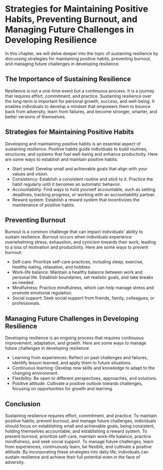 Strategies for Maintaining Positive Habits, Preventing Burnout, and Managing Future Challenges in Developing Resilience
==========================================================================================================================================================

In this chapter, we will delve deeper into the topic of sustaining resilience by discussing strategies for maintaining positive habits, preventing burnout, and managing future challenges in developing resilience.

The Importance of Sustaining Resilience
---------------------------------------

Resilience is not a one-time event but a continuous process. It is a journey that requires effort, commitment, and practice. Sustaining resilience over the long-term is important for personal growth, success, and well-being. It enables individuals to develop a mindset that empowers them to bounce back from adversity, learn from failures, and become stronger, smarter, and better versions of themselves.

Strategies for Maintaining Positive Habits
------------------------------------------

Developing and maintaining positive habits is an essential aspect of sustaining resilience. Positive habits guide individuals to build routines, structures, and systems that fuel well-being and enhance productivity. Here are some ways to establish and maintain positive habits:

* Start small: Develop small and achievable goals that align with your values and vision.
* Consistency: Establish a consistent routine and stick to it. Practice the habit regularly until it becomes an automatic behavior.
* Accountability: Find ways to hold yourself accountable, such as setting deadlines, tracking progress, or working with an accountability partner.
* Reward system: Establish a reward system that incentivizes the maintenance of positive habits.

Preventing Burnout
------------------

Burnout is a common challenge that can impact individuals' ability to sustain resilience. Burnout occurs when individuals experience overwhelming stress, exhaustion, and cynicism towards their work, leading to a loss of motivation and productivity. Here are some ways to prevent burnout:

* Self-care: Prioritize self-care practices, including sleep, exercise, healthy eating, relaxation, and hobbies.
* Work-life balance: Maintain a healthy balance between work and personal life. Establish boundaries, set realistic goals, and take breaks as needed.
* Mindfulness: Practice mindfulness, which can help manage stress and promote emotional regulation.
* Social support: Seek social support from friends, family, colleagues, or professionals.

Managing Future Challenges in Developing Resilience
---------------------------------------------------

Developing resilience is an ongoing process that requires continuous improvement, adaptation, and growth. Here are some ways to manage future challenges in developing resilience:

* Learning from experiences: Reflect on past challenges and failures, identify lesson learned, and apply them to future situations.
* Continuous learning: Develop new skills and knowledge to adapt to the changing environment.
* Flexibility: Be open to different perspectives, approaches, and solutions.
* Positive attitude: Cultivate a positive outlook towards challenges, focusing on opportunities for growth and learning.

Conclusion
----------

Sustaining resilience requires effort, commitment, and practice. To maintain positive habits, prevent burnout, and manage future challenges, individuals should focus on establishing small and achievable goals, being consistent, holding themselves accountable, and establishing a reward system. To prevent burnout, prioritize self-care, maintain work-life balance, practice mindfulness, and seek social support. To manage future challenges, learn from experiences, continuously learn, be flexible, and cultivate a positive attitude. By incorporating these strategies into daily life, individuals can sustain resilience and achieve their full potential even in the face of adversity.
